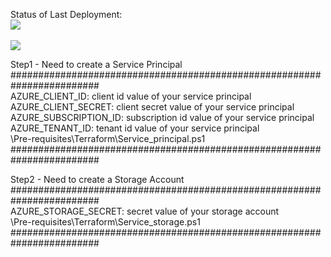 Status of Last Deployment:<br>
<img src="https://github.com/DAChirkov/DevOps_Project/actions/workflows/azure_infrastructure_terraform.yml/badge.svg"><br>
<br><img src="https://github.com/DAChirkov/DevOps_Project/actions/workflows/azure_infrastructure_ansible.yml/badge.svg"><br>

Step1 - Need to create a Service Principal  
########################################################################  
AZURE_CLIENT_ID: client id value of your service principal  
AZURE_CLIENT_SECRET: client secret value of your service principal  
AZURE_SUBSCRIPTION_ID: subscription id value of your service principal  
AZURE_TENANT_ID: tenant id value of your service principal  
\Pre-requisites\Terraform\Service_principal.ps1  
########################################################################  

Step2 - Need to create a Storage Account  
########################################################################  
AZURE_STORAGE_SECRET: secret value of your storage account  
\Pre-requisites\Terraform\Service_storage.ps1  
########################################################################  
